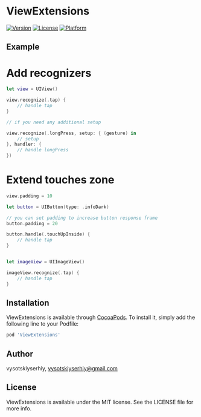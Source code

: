 # ViewExtensions

[![Version](https://img.shields.io/cocoapods/v/ViewExtensions.svg?style=flat)](http://cocoapods.org/pods/ViewExtensions)
[![License](https://img.shields.io/cocoapods/l/ViewExtensions.svg?style=flat)](http://cocoapods.org/pods/ViewExtensions)
[![Platform](https://img.shields.io/cocoapods/p/ViewExtensions.svg?style=flat)](http://cocoapods.org/pods/ViewExtensions)

## Example

# Add recognizers

```swift
let view = UIView()

view.recognize(.tap) {
    // handle tap
}

// if you need any additional setup

view.recognize(.longPress, setup: { (gesture) in
    // setup
}, handler: {
    // handle longPress
})

```

# Extend touches zone

```swift
view.padding = 10
```

```swift
let button = UIButton(type: .infoDark)

// you can set padding to increase button response frame
button.padding = 20

button.handle(.touchUpInside) {
    // handle tap
}


let imageView = UIImageView()

imageView.recognize(.tap) {
    // handle tap
}
```

## Installation

ViewExtensions is available through [CocoaPods](http://cocoapods.org). To install
it, simply add the following line to your Podfile:

```ruby
pod 'ViewExtensions'
```

## Author

vysotskiyserhiy, vysotskiyserhiy@gmail.com

## License

ViewExtensions is available under the MIT license. See the LICENSE file for more info.
